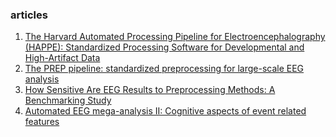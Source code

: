 ### articles

1. [The Harvard Automated Processing Pipeline for Electroencephalography (HAPPE): Standardized Processing Software for Developmental and High-Artifact Data](http://journal.frontiersin.org/article/10.3389/fnins.2018.00097/full)
2. [The PREP pipeline: standardized preprocessing for large-scale EEG analysis](http://journal.frontiersin.org/Article/10.3389/fninf.2015.00016/abstract)
3. [How Sensitive Are EEG Results to Preprocessing Methods: A Benchmarking Study](https://ieeexplore.ieee.org/document/9047940)
4. [Automated EEG mega-analysis II: Cognitive aspects of event related features](https://www.sciencedirect.com/science/article/pii/S1053811919306366?via%3Dihub)
